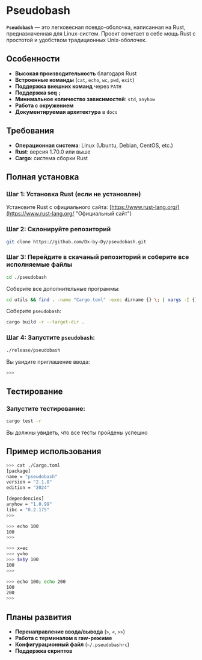 # Pseudobash

**`Pseudobash`** — это легковесная псевдо-оболочка, написанная на Rust, предназначенная для Linux-систем. Проект сочетает в себе мощь Rust с простотой и удобством традиционных Unix-оболочек.

## Особенности

- **Высокая производительность** благодаря Rust
- **Встроенные команды** (`cat`, `echo`, `wc`, `pwd`, `exit`)
- **Поддержка внешних команд** через `PATH`
- **Поддержка seq** **`;`**
- **Минимальное количество зависимостей**: `std`, `anyhow`
- **Работа с окружением**
- **Документируемая архитектура** в `docs`

## Требования

- **Операционная система**: Linux (Ubuntu, Debian, CentOS, etc.)
- **Rust**: версия 1.70.0 или выше
- **Cargo**: система сборки Rust

## Полная установка

### Шаг 1: Установка Rust (если не установлен)

Установите Rust с официального сайта: [https://www.rust-lang.org/](https://www.rust-lang.org/ "Официальный сайт")

### Шаг 2: Склонируйте репозиторий

```bash
git clone https://github.com/Dx-by-Dy/pseudobash.git
```

### Шаг 3: Перейдите в скачаный репозиторий и соберите все исполняемые файлы

```bash
cd ./pseudobash
```

Соберите все дополнительные программы:

```bash
cd utils && find . -name "Cargo.toml" -exec dirname {} \; | xargs -I {} sh -c 'cd {} && cargo build -r --target-dir ../'; cd ../
```

Соберите `pseudobash`:

```bash
cargo build -r --target-dir .
```

### Шаг 4: Запустите `pseudobash`:

```bash
./release/pseudobash
```

Вы увидите приглашение ввода:

```bash
>>>
```

## Тестирование

### Запустите тестирование:

```bash
cargo test -r
```

Вы должны увидеть, что все тесты пройдены успешно

## Пример использования

```bash
>>> cat ./Cargo.toml
[package]
name = "pseudobash"
version = "2.1.0"
edition = "2024"

[dependencies]
anyhow = "1.0.99"
libc = "0.2.175"
>>>
```

```bash
>>> echo 100
100
>>> 
```

```bash
>>> x=ec
>>> y=ho
>>> $x$y 100
100
>>> 
```

```bash
>>> echo 100; echo 200
100
200
>>> 
```

## Планы развития

* **Перенаправление ввода/вывода** (`>`, `<`, `>>`)
* **Работа с терминалом в raw-режиме**
* **Конфигурационный файл** (`~/.pseudobashrc`)
* **Поддержка скриптов**
